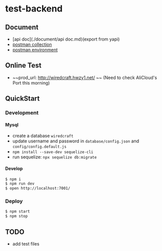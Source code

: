 # test-backend

## Document

- [api doc](./document/api doc.md)(export from yapi)
- [postman collection](./document/test_backend.postman_collection.json)
- [postman environment](./document/test_backend.postman_environment.json)

## Online Test

- ~~prod_url: http://wiredcraft.hwzy1.net/ ~~  (Need to check AliCloud's Port this morning)

## QuickStart

### Development

#### Mysql

- create a database `wiredcraft`
- update username and password in `database/config.json` and `config/config.default.js`
- `npm install --save-dev sequelize-cli`
- run sequelize: `npx sequelize db:migrate`

#### Develop

```bash
$ npm i
$ npm run dev
$ open http://localhost:7001/
```

### Deploy

```bash
$ npm start
$ npm stop
```

## TODO

- add test files

